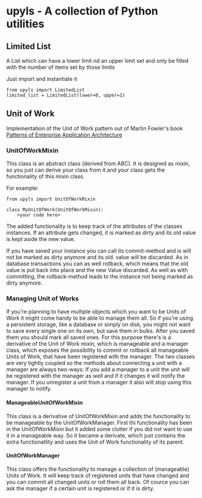 # upyls - A collection of Python utilities

## Limited List

A List which can have a lower limit nd an upper limit set and only be filled with the number of items set by those 
limits

Just import and instantiate it
```
from upyls import LimitedList
limited_list = LimitedList(lower=0, upper=1)
```

## Unit of Work
Implementation of the Unit of Work pattern out of Martin Fowler's book [Patterns of 
Enterprise Application Architecture](https://martinfowler.com/eaaCatalog/unitOfWork.html)

### UnitOfWorkMixin
This class is an abstract class (derived from ABC). It is designed as mixin, so you just can derive your class from it 
and your class gets the functionality of this mixin
class. 

For example:
```
from upyls import UnitOfWorkMixin

class MyUnitOfWork(UnitOfWorkMixin):
    <your code here>
```
The added functionality is to keep track of the attributes of the classes instances. If an attribute gets changed, it is marked as 
dirty and its old value is kept aside the new value.

If you have saved your instance you can call its commit-method and is will not be marked as dirty anymore and its old. 
value will be discarded. As in database transactions you can as well rollback, which means that the old value is put 
back into place and the new Value discarded. As well as with committing, the rollback-method leads to the instance not 
being marked as dirty anymore.

### Managing Unit of Works 
If you're planning to have multiple objects which you want to be Units of Work it might come handy to be able to manage 
them all. So if you're using a persistent storage, like a database or simply on disk, you might not want to save every 
single one on its own, but save them in bulks. After you saved them you should mark all saved ones. For this purpose 
there's is a derivative of the Unit of Work mixin, which is manageable and a manager class, which exposes the 
possibility to commit or rollback all manageable Units of Work, that have been registered with the manager. The two 
classes are very tightly coupled so the methods about connecting a unit with a manager are always two-ways: If you add a
manager to a unit the unit will be registered with the manager as well and if it changes it will notify the manager. If
you unregister a unit from a manager it also will stop using this manager to notify.    

#### ManageableUnitOfWorkMixin
This class is a derivative of UnitOfWorkMixin and adds the functionality to be manageable by the UnitOfWorkManager. 
First thi functionality has been in the UnitOfWorkMixin but it added some clutter if you did not want to use it in a 
manageable way. So it became a derivate, which just contains the extra functionatlity and uses the Unit of Work 
functionality of its parent.

#### UnitOfWorkManager
This class offers the functionality to manage a collection of (manageable) Units of Work. It will keep track of 
registered units that have changed and you can commit all changed units or roll them all back. Of cource you can ask the
manager if a certain unit is registered or if it is dirty. 